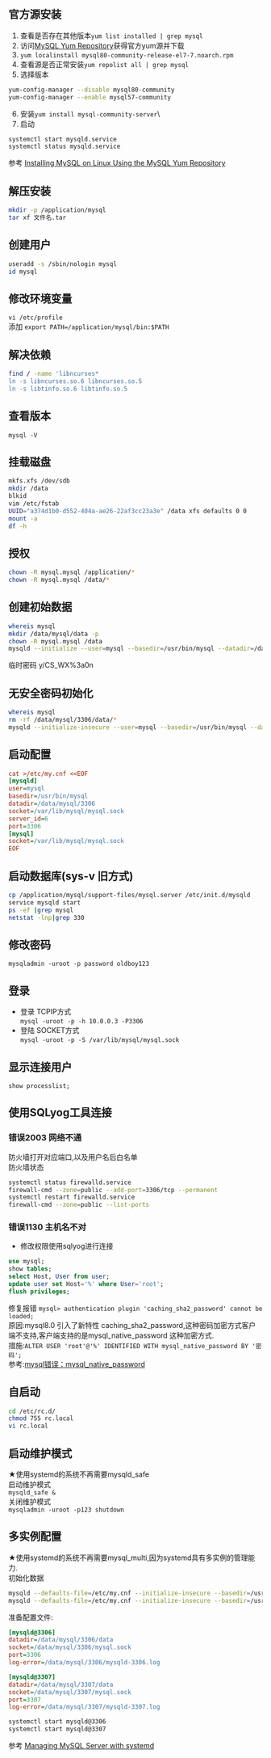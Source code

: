 ## 官方源安装
1. 查看是否存在其他版本`yum list installed | grep mysql`
2. 访问[MySQL Yum Repository](https://docs.oracle.com/cd/E17952_01/mysql-5.7-en/linux-installation-yum-repo.html)获得官方yum源并下载
3. `yum localinstall mysql80-community-release-el7-7.noarch.rpm`
4. 查看源是否正常安装`yum repolist all | grep mysql`
5. 选择版本
```sh
yum-config-manager --disable mysql80-community
yum-config-manager --enable mysql57-community
```
6. 安装`yum install mysql-community-server`\
7. 启动
```sh
systemctl start mysqld.service
systemctl status mysqld.service
```
参考 [Installing MySQL on Linux Using the MySQL Yum Repository](https://docs.oracle.com/cd/E17952_01/mysql-5.7-en/linux-installation-yum-repo.html#yum-repo-installing-mysql)
## 解压安装
```sh
mkdir -p /application/mysql
tar xf 文件名.tar
```
## 创建用户
```sh
useradd -s /sbin/nologin mysql
id mysql
```
## 修改环境变量
`vi /etc/profile`\
添加 `export PATH=/application/mysql/bin:$PATH`

## 解决依赖
```sh
find / -name 'libncurses*
ln -s libncurses.so.6 libncurses.so.5
ln -s libtinfo.so.6 libtinfo.so.5
```

## 查看版本
`mysql -V`

## 挂载磁盘
```sh
mkfs.xfs /dev/sdb
mkdir /data
blkid
vim /etc/fstab
UUID="a374d1b0-d552-404a-ae26-22af3cc23a3e" /data xfs defaults 0 0
mount -a
df -h
```

## 授权
```sh
chown -R mysql.mysql /application/*
chown -R mysql.mysql /data/*
```

## 创建初始数据
```sh
whereis mysql
mkdir /data/mysql/data -p 
chown -R mysql.mysql /data 
mysqld --initialize --user=mysql --basedir=/usr/bin/mysql --datadir=/data/mysql/data
```
临时密码 y/CS_WX%3a0n

## 无安全密码初始化
```sh
whereis mysql
rm -rf /data/mysql/3306/data/*
mysqld --initialize-insecure --user=mysql --basedir=/usr/bin/mysql --datadir=/data/mysql/3306
```
## 启动配置
```ini
cat >/etc/my.cnf <<EOF
[mysqld]
user=mysql
basedir=/usr/bin/mysql
datadir=/data/mysql/3306
socket=/var/lib/mysql/mysql.sock
server_id=6
port=3306
[mysql]
socket=/var/lib/mysql/mysql.sock
EOF
```

## 启动数据库(sys-v 旧方式)
```sh
cp /application/mysql/support-files/mysql.server /etc/init.d/mysqld
service mysqld start
ps -ef |grep mysql
netstat -lnp|grep 330
```
## 修改密码
`mysqladmin -uroot -p password oldboy123`
## 登录
- 登录 TCPIP方式\
`mysql -uroot -p -h 10.0.0.3 -P3306`
- 登陆 SOCKET方式\
`mysql -uroot -p -S /var/lib/mysql/mysql.sock`
## 显示连接用户
`show processlist;`
## 使用SQLyog工具连接
### 错误2003 网络不通
防火墙打开对应端口,以及用户名后白名单\
防火墙状态
```sh
systemctl status firewalld.service
firewall-cmd --zone=public --add-port=3306/tcp --permanent
systemctl restart firewalld.service
firewall-cmd --zone=public --list-ports
```

### 错误1130 主机名不对
- 修改权限使用sqlyog进行连接
```sql
use mysql;
show tables;
select Host, User from user;
update user set Host='%' where User='root';
flush privileges;
```
修复报错 `mysql> authentication plugin 'caching_sha2_password' cannot be loaded;`\
原因:mysql8.0 引入了新特性 caching_sha2_password,这种密码加密方式客户端不支持,客户端支持的是mysql_native_password 这种加密方式.\
措施:`ALTER USER 'root'@'%' IDENTIFIED WITH mysql_native_password BY '密码';`\
参考:[mysql错误：mysql_native_password](https://blog.csdn.net/qq_43395428/article/details/104795256)
## 自启动
```sh
cd /etc/rc.d/
chmod 755 rc.local
vi rc.local
```
## 启动维护模式
★使用systemd的系统不再需要mysqld_safe\
启动维护模式\
`mysqld_safe &`\
关闭维护模式\
`mysqladmin -uroot -p123 shutdown`
## 多实例配置
★使用systemd的系统不再需要mysql_multi,因为systemd具有多实例的管理能力.\
初始化数据
```sh
mysqld --defaults-file=/etc/my.cnf --initialize-insecure --basedir=/usr/bin/mysql --datadir=/data/mysql/3306/data
mysqld --defaults-file=/etc/my.cnf --initialize-insecure --basedir=/usr/bin/mysql --datadir=/data/mysql/3307/data
```
准备配置文件:
```ini
[mysqld@3306]
datadir=/data/mysql/3306/data
socket=/data/mysql/3306/mysql.sock
port=3306
log-error=/data/mysql/3306/mysqld-3306.log

[mysqld@3307]
datadir=/data/mysql/3307/data
socket=/data/mysql/3307/mysql.sock
port=3307
log-error=/data/mysql/3307/mysqld-3307.log
```
```sh
systemctl start mysqld@3306
systemctl start mysqld@3307
```
参考 [Managing MySQL Server with systemd](https://dev.mysql.com/doc/refman/5.7/en/using-systemd.html#systemd-multiple-mysql-instances)